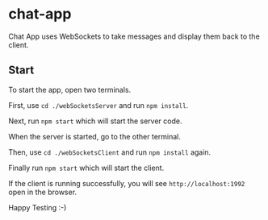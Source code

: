 # chat-app
Chat App uses WebSockets to take messages and display them back to the client.

## Start
To start the app, open two terminals.

First, use `cd ./webSocketsServer` and run `npm install`.

Next, run `npm start` which will start the server code. 

When the server is started, go to the other terminal.

Then, use `cd ./webSocketsClient` and run `npm install` again.

Finally run `npm start` which will start the client.

If the client is running successfully, you will see `http://localhost:1992` open in the browser.

Happy Testing :-)